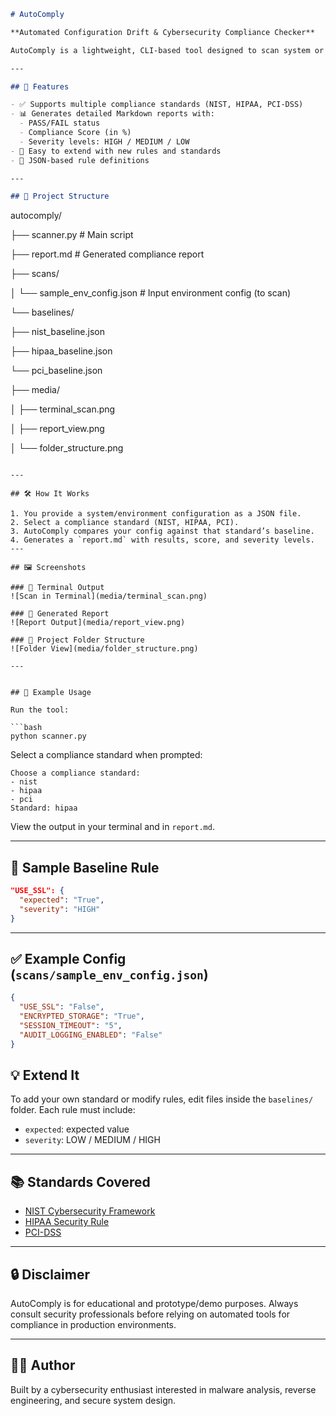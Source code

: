```markdown
# AutoComply

**Automated Configuration Drift & Cybersecurity Compliance Checker**

AutoComply is a lightweight, CLI-based tool designed to scan system or application environment configurations against major cybersecurity compliance standards like **NIST**, **HIPAA**, and **PCI-DSS**. It detects configuration drift, flags non-compliant settings, and generates a Markdown report with a compliance score and severity levels.

---

## 🚀 Features

- ✅ Supports multiple compliance standards (NIST, HIPAA, PCI-DSS)
- 📊 Generates detailed Markdown reports with:
  - PASS/FAIL status
  - Compliance Score (in %)
  - Severity levels: HIGH / MEDIUM / LOW
- 🔁 Easy to extend with new rules and standards
- 📁 JSON-based rule definitions

---

## 📁 Project Structure

```

autocomply/

├── scanner.py                  # Main script

├── report.md                   # Generated compliance report

├── scans/

│   └── sample\_env\_config.json  # Input environment config (to scan)

└── baselines/

├── nist\_baseline.json

├── hipaa\_baseline.json

└── pci\_baseline.json

├── media/

│   ├── terminal_scan.png

│   ├── report_view.png

│   └── folder_structure.png


````

---

## 🛠️ How It Works

1. You provide a system/environment configuration as a JSON file.
2. Select a compliance standard (NIST, HIPAA, PCI).
3. AutoComply compares your config against that standard’s baseline.
4. Generates a `report.md` with results, score, and severity levels.
---

## 🖼️ Screenshots

### 🔹 Terminal Output
![Scan in Terminal](media/terminal_scan.png)

### 🔹 Generated Report
![Report Output](media/report_view.png)

### 🔹 Project Folder Structure
![Folder View](media/folder_structure.png)

---


## 🧪 Example Usage

Run the tool:

```bash
python scanner.py
````

Select a compliance standard when prompted:

```
Choose a compliance standard:
- nist
- hipaa
- pci
Standard: hipaa
```

View the output in your terminal and in `report.md`.

---

## 📄 Sample Baseline Rule

```json
"USE_SSL": {
  "expected": "True",
  "severity": "HIGH"
}
```

---

## ✅ Example Config (`scans/sample_env_config.json`)

```json
{
  "USE_SSL": "False",
  "ENCRYPTED_STORAGE": "True",
  "SESSION_TIMEOUT": "5",
  "AUDIT_LOGGING_ENABLED": "False"
}
```


## 💡 Extend It

To add your own standard or modify rules, edit files inside the `baselines/` folder. Each rule must include:

* `expected`: expected value
* `severity`: LOW / MEDIUM / HIGH

---

## 📚 Standards Covered

* [NIST Cybersecurity Framework](https://www.nist.gov/cyberframework)
* [HIPAA Security Rule](https://www.hhs.gov/hipaa/)
* [PCI-DSS](https://www.pcisecuritystandards.org/)

---

## 🔒 Disclaimer

AutoComply is for educational and prototype/demo purposes. Always consult security professionals before relying on automated tools for compliance in production environments.

---

## 👨‍💻 Author

Built by a cybersecurity enthusiast interested in malware analysis, reverse engineering, and secure system design.

